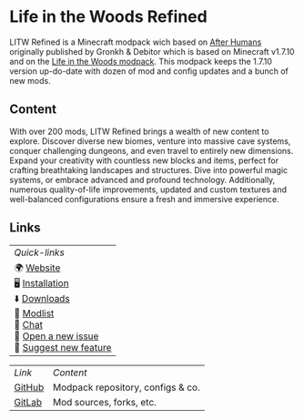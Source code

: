 # Life in the Woods Refined

LITW Refined is a Minecraft modpack wich based on [After Humans](https://www.technicpack.net/modpack/minecraft-after-humans.1060474/) originally published by Gronkh & Debitor which is based on Minecraft v1.7.10 and on the [Life in the Woods modpack](http://lifeinthewoods.ca/downloads.html). This modpack keeps the 1.7.10 version up-do-date with dozen of mod and config updates and a bunch of new mods.

## Content

With over 200 mods, LITW Refined brings a wealth of new content to explore. Discover diverse new biomes, venture into massive cave systems, conquer challenging dungeons, and even travel to entirely new dimensions. Expand your creativity with countless new blocks and items, perfect for crafting breathtaking landscapes and structures. Dive into powerful magic systems, or embrace advanced and profound technology. Additionally, numerous quality-of-life improvements, updated and custom textures and well-balanced configurations ensure a fresh and immersive experience.

## Links

<table align="center">
    <tr>
      <td><i>Quick-links</i></td>
    </tr>
    <tr>
      <td valign="top">
        🌍 <a href="https://pilzinsel64.de/after-humans/">Website</a><br>
        🖥️ <a href="https://git.pilzinsel64.de/litw-refined/modpack/-/wikis/installation">Installation</a><br>
        ⬇️ <a href="https://cloud.pilzinsel64.de/s/kMzZT4yiNJZ9oED">Downloads</a><br>
        📃 <a href="https://cloud.pilzinsel64.de/s/Er3YsCENRmaNtwg">Modlist</a><br>
        💬 <a href="https://matrix.to/#/#litw-refined:pilzinsel64.de">Chat</a><br>
        🐞 <a href="https://git.pilzinsel64.de/litw-refined/modpack/-/issues/new?issuable_template=incident&issue%5Bissue_type%5D=incident">Open a new issue</a><br>
        🥬 <a href="https://git.pilzinsel64.de/litw-refined/modpack/-/issues/new">Suggest new feature</a><br>
      </td>
    </tr>
</table>

<table align="center">
    <tr>
      <td><i>Link</i></td>
      <td><i>Content</i></td>
    </tr>
    <tr>
      <td valign="top">
        <a href="https://github.com/LITW-Refined/">GitHub</a>
      </td>
      <td valign="top">
        Modpack repository, configs & co.
      </td>
    </tr>
    <tr>
      <td valign="top">
        <a href="https://git.pilzinsel64.de/litw-refined/">GitLab</a>
      </td>
      <td valign="top">
        Mod sources, forks, etc.
      </td>
    </tr>
</table>
